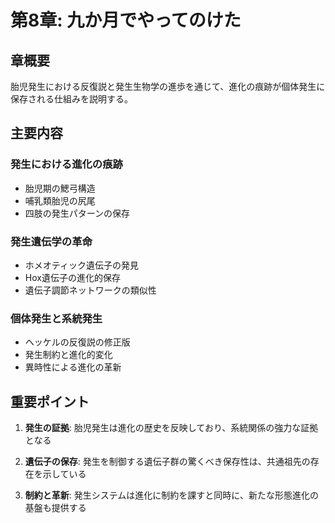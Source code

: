# 第8章: 九か月でやってのけた

## 章概要
胎児発生における反復説と発生生物学の進歩を通じて、進化の痕跡が個体発生に保存される仕組みを説明する。

## 主要内容

### 発生における進化の痕跡
- 胎児期の鰓弓構造
- 哺乳類胎児の尻尾
- 四肢の発生パターンの保存

### 発生遺伝学の革命
- ホメオティック遺伝子の発見
- Hox遺伝子の進化的保存
- 遺伝子調節ネットワークの類似性

### 個体発生と系統発生
- ヘッケルの反復説の修正版
- 発生制約と進化的変化
- 異時性による進化の革新

## 重要ポイント

1. **発生の証拠**: 胎児発生は進化の歴史を反映しており、系統関係の強力な証拠となる

2. **遺伝子の保存**: 発生を制御する遺伝子群の驚くべき保存性は、共通祖先の存在を示している

3. **制約と革新**: 発生システムは進化に制約を課すと同時に、新たな形態進化の基盤も提供する